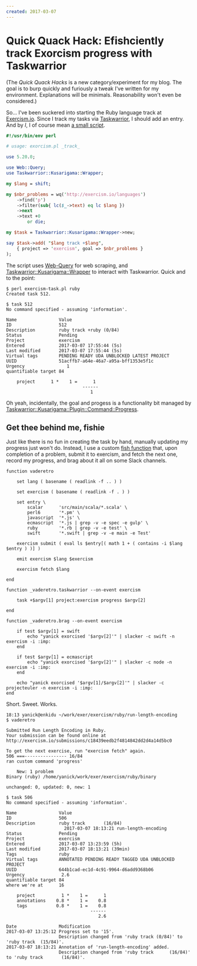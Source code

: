 ```yaml
---
created: 2017-03-07
---
```


# Quick Quack Hack: Efishciently track Exorcism progress with Taskwarrior

(The *Quick Quack Hacks* is a new category/experiment for my blog. The goal is
to burp quickly and furiously a tweak I've written for my environment.
Explanations will be minimals. Reasonability won't even be considered.)

So... I've been suckered into starting the Ruby
language track at [Exercism.io](http://exercism.io). 
Since I track my tasks via [Taskwarrior](http://taskwarrior.org), I
should add an entry. And by *I*, I of course mean [a small script](https://github.com/yanick/environment/blob/master/bin/exercism-task.pl).

```perl
#!/usr/bin/env perl

# usage: exorcism.pl _track_

use 5.20.0;

use Web::Query;
use Taskwarrior::Kusarigama::Wrapper;

my $lang = shift;

my $nbr_problems = wq('http://exercism.io/languages')
    ->find('p')
    ->filter(sub{ lc($_->text) eq lc $lang })
    ->next
    ->text +0 
        or die;

my $task = Taskwarrior::Kusarigama::Wrapper->new;

say $task->add( "$lang track +$lang", 
    { project => 'exercism', goal => $nbr_problems } 
);
```

The script uses [Web-Query](cpan:Web-Query) for web scraping, and 
[Taskwarrior::Kusarigama::Wrapper](cpan:Taskwarrior::Kusarigama::Wrapper) to
interact with Taskwarrior. Quick and to the point:

```
$ perl exercism-task.pl ruby
Created task 512.

$ task 512
No command specified - assuming 'information'.

Name                Value
ID                  512
Description         ruby track +ruby (0/84)
Status              Pending
Project             exercism
Entered             2017-03-07 17:55:44 (5s)
Last modified       2017-03-07 17:55:44 (5s)
Virtual tags        PENDING READY UDA UNBLOCKED LATEST PROJECT
UUID                51acffb7-a64e-46a7-a95a-bff1353e5f1c
Urgency                1
quantifiable target 84

    project      1 *    1 =      1
                             ------
                                1

```

Oh yeah, incidentally, the goal and progess is a functionality bit managed by
[Taskwarrior::Kusarigama::Plugin::Command::Progress](cpan:Taskwarrior::Kusarigama::Plugin::Command::Progress).

## Get thee behind me, fishie

Just like there is no fun in creating the task by hand, manually updating
my progress just won't do. Instead, I use a custom [fish function](https://github.com/yanick/environment/blob/master/fish/functions/vaderetro.fish) that, 
upon completion of a problem, submit it to exercism, and fetch the next one,
record my progress, and brag about it all on some Slack channels.

```
function vaderetro 

    set lang ( basename ( readlink -f .. ) )

    set exercism ( basename ( readlink -f . ) )

    set entry \
        scalar      'src/main/scala/*.scala' \
        perl6       '*.pm' \
        javascript  '*.js' \
        ecmascript  '*.js | grep -v -e spec -e gulp' \
        ruby        '*.rb | grep -v -e test' \
        swift       '*.swift | grep -v -e main -e Test'

    exercism submit ( eval ls $entry[( math 1 + ( contains -i $lang $entry ) )] )

    emit exercism $lang $exercism

    exercism fetch $lang

end

function _vaderetro.taskwarrior --on-event exercism

    task +$argv[1] project:exercism progress $argv[2]

end

function _vaderetro.brag --on-event exercism

    if test $argv[1] = swift
        echo "yanick exorcised '$argv[2]'" | slacker -c swift -n exercism -i :imp: 
    end

    if test $argv[1] = ecmascript
        echo "yanick exorcised '$argv[2]'" | slacker -c node -n exercism -i :imp: 
    end

    echo "yanick exorcised '$argv[1]/$argv[2]'" | slacker -c projecteuler -n exercism -i :imp: 
end
```

Short. Sweet. Works.


```
18:13 yanick@enkidu ~/work/exer/exercism/ruby/run-length-encoding
$ vaderetro

Submitted Run Length Encoding in Ruby.
Your submission can be found online at
http://exercism.io/submissions/c18439eedb2f4814842dd2d4a14d5bc0

To get the next exercise, run "exercism fetch" again.
506 ===---------------- 16/84
ran custom command 'progress'

    New: 1 problem
Binary (ruby) /home/yanick/work/exer/exercism/ruby/binary

unchanged: 0, updated: 0, new: 1

$ task 506
No command specified - assuming 'information'.

Name                Value
ID                  506
Description         ruby track       (16/84)
                      2017-03-07 18:13:21 run-length-encoding
Status              Pending
Project             exercism
Entered             2017-03-07 13:23:59 (5h)
Last modified       2017-03-07 18:13:21 (39min)
Tags                ruby
Virtual tags        ANNOTATED PENDING READY TAGGED UDA UNBLOCKED PROJECT
UUID                644b1cad-ec1d-4c91-9964-d6add9368b06
Urgency              2.6
quantifiable target 84
where we're at      16

    project          1 *    1 =      1
    annotations    0.8 *    1 =    0.8
    tags           0.8 *    1 =    0.8
                                ------
                                   2.6

Date                Modification
2017-03-07 13:25:12 Progress set to '15'.
                    Description changed from 'ruby track (0/84)' to 'ruby track  (15/84)'.
2017-03-07 18:13:21 Annotation of 'run-length-encoding' added.
                    Description changed from 'ruby track      (16/84)' to 'ruby track       (16/84)'.


```
